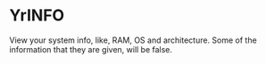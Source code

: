 # YrINFO
View your system info, like, RAM, OS and architecture. Some of the information that they are given, will be false. 
